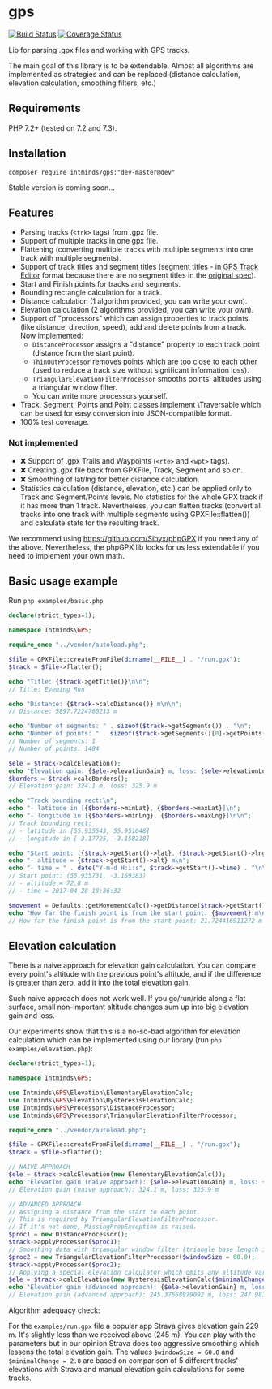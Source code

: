 # gps

[![Build Status](https://travis-ci.org/intminds/gps.svg?branch=master)](https://travis-ci.org/intminds/gps)
[![Coverage Status](https://coveralls.io/repos/github/intminds/gps/badge.svg?branch=master)](https://coveralls.io/github/intminds/gps?branch=master)

Lib for parsing .gpx files and working with GPS tracks.

The main goal of this library is to be extendable.
Almost all algorithms are implemented as strategies and can be replaced (distance calculation, elevation calculation, smoothing filters, etc.) 

## Requirements

PHP 7.2+ (tested on 7.2 and 7.3).

## Installation

`composer require intminds/gps:"dev-master@dev"`

Stable version is coming soon...

## Features

* Parsing tracks (`<trk>` tags) from .gpx file.
* Support of multiple tracks in one gpx file.
* Flattening (converting multiple tracks with multiple segments into one track with multiple segments).
* Support of track titles and segment titles (segment titles - in [GPS Track Editor](http://www.gpstrackeditor.com/) format because there are no segment titles in the [original spec](https://www.topografix.com/gpx.asp)).
* Start and Finish points for tracks and segments.
* Bounding rectangle calculation for a track.
* Distance calculation (1 algorithm provided, you can write your own).
* Elevation calculation (2 algorithms provided, you can write your own).
* Support of "processors" which can assign properties to track points (like distance, direction, speed), add and delete points from a track. Now implemented:
  * `DistanceProcessor` assigns a "distance" property to each track point (distance from the start point).
  * `ThinOutProcessor` removes points which are too close to each other (used to reduce a track size without significant information loss). 
  * `TriangularElevationFilterProcessor` smooths points' altitudes using a triangular window filter.
  * You can write more processors yourself.
* Track, Segment, Points and Point classes implement \Traversable which can be used for easy conversion into JSON-compatible format.
* 100% test coverage.

### Not implemented

* &#10060; Support of .gpx Trails and Waypoints (`<rte>` and `<wpt>` tags).
* &#10060; Creating .gpx file back from GPXFile, Track, Segment and so on. 
* &#10060; Smoothing of lat/lng for better distance calculation.
* Statistics calculation (distance, elevation, etc.) can be applied only to Track and Segment/Points levels. No statistics for the whole GPX track if it has more than 1 track. Nevertheless, you can flatten tracks (convert all tracks into one track with multiple segments using GPXFile::flatten()) and calculate stats for the resulting track.

We recommend using https://github.com/Sibyx/phpGPX if you need any of the above. Nevertheless, the phpGPX lib looks for us less extendable if you need to implement your own math.

## Basic usage example

Run `php examples/basic.php` 

```php
declare(strict_types=1);

namespace Intminds\GPS;

require_once "../vendor/autoload.php";

$file = GPXFile::createFromFile(dirname(__FILE__) . "/run.gpx");
$track = $file->flatten();

echo "Title: {$track->getTitle()}\n\n";
// Title: Evening Run

echo "Distance: {$track->calcDistance()} m\n\n";
// Distance: 5897.7224760213 m

echo "Number of segments: " . sizeof($track->getSegments()) . "\n";
echo "Number of points: " . sizeof($track->getSegments()[0]->getPoints()) . "\n\n";
// Number of segments: 1
// Number of points: 1484

$ele = $track->calcElevation();
echo "Elevation gain: {$ele->elevationGain} m, loss: {$ele->elevationLoss} m\n\n";
$borders = $track->calcBorders();
// Elevation gain: 324.1 m, loss: 325.9 m

echo "Track bounding rect:\n";
echo "- latitude in [{$borders->minLat}, {$borders->maxLat}]\n";
echo "- longitude in [{$borders->minLng}, {$borders->maxLng}]\n\n";
// Track bounding rect:
// - latitude in [55.935543, 55.951048]
// - longitude in [-3.17725, -3.158218]

echo "Start point: ({$track->getStart()->lat}, {$track->getStart()->lng})\n";
echo "- altitude = {$track->getStart()->alt} m\n";
echo "- time = " . date("Y-m-d H:i:s", $track->getStart()->time) . "\n\n";
// Start point: (55.935731, -3.169383)
// - altitude = 72.8 m
// - time = 2017-04-28 18:36:32

$movement = Defaults::getMovementCalc()->getDistance($track->getStart(), $track->getFinish());
echo "How far the finish point is from the start point: {$movement} m\n\n";
// How far the finish point is from the start point: 21.724416911272 m
```

## Elevation calculation

There is a naive approach for elevation gain calculation. You can compare every point's altitude with the previous point's altitude, and if the difference is greater than zero, add it into the total elevation gain.

Such naive approach does not work well. If you go/run/ride along a flat surface, small non-important altitude changes sum up into big elevation gain and loss.

Our experiments show that this is a no-so-bad algorithm for elevation calculation which can be implemented using our library (run `php examples/elevation.php`):

```php
declare(strict_types=1);

namespace Intminds\GPS;

use Intminds\GPS\Elevation\ElementaryElevationCalc;
use Intminds\GPS\Elevation\HysteresisElevationCalc;
use Intminds\GPS\Processors\DistanceProcessor;
use Intminds\GPS\Processors\TriangularElevationFilterProcessor;

require_once "../vendor/autoload.php";

$file = GPXFile::createFromFile(dirname(__FILE__) . "/run.gpx");
$track = $file->flatten();

// NAIVE APPROACH
$ele = $track->calcElevation(new ElementaryElevationCalc());
echo "Elevation gain (naive approach): {$ele->elevationGain} m, loss: {$ele->elevationLoss} m\n";
// Elevation gain (naive approach): 324.1 m, loss: 325.9 m

// ADVANCED APPROACH
// Assigning a distance from the start to each point.
// This is required by TriangularElevationFilterProcessor.
// If it's not done, MissingPropException is raised.
$proc1 = new DistanceProcessor();
$track->applyProcessor($proc1);
// Smoothing data with triangular window filter (triangle base length is 60m)
$proc2 = new TriangularElevationFilterProcessor($windowSize = 60.0);
$track->applyProcessor($proc2);
// Applying a special elevation calculator which omits any altitude variations which are less than $minimalChange.
$ele = $track->calcElevation(new HysteresisElevationCalc($minimalChange = 2.0));
echo "Elevation gain (advanced approach): {$ele->elevationGain} m, loss: {$ele->elevationLoss} m\n";
// Elevation gain (advanced approach): 245.37668979092 m, loss: 247.98170342056 m
```

Algorithm adequacy check:

For the `examples/run.gpx` file a popular app Strava gives elevation gain 229 m. It's slightly less than we received above (245 m). You can play with the parameters but in our opinion Strava does too aggressive smoothing which lessens the total elevation gain. The values `$windowSize = 60.0` and `$minimalChange = 2.0` are based on comparison of 5 different tracks' elevations with Strava and manual elevation gain calculations for some tracks.    

